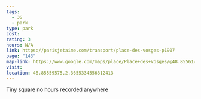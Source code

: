 ```yaml
---
tags:
  - 3S
  - park
type: park
cost: 
rating: 3
hours: N/A
link: https://parisjetaime.com/transport/place-des-vosges-p1907
page: "143"
map-link: https://www.google.com/maps/place/Place+des+Vosges/@48.8556149,2.3629517,17z/data=!3m1!4b1!4m6!3m5!1s0x47e671ffe088e851:0x64d877a597074ca8!8m2!3d48.8556114!4d2.3655266!16zL20vMDFxcDcw?entry=ttu
visit: 
location: 48.85559575,2.3655334556312413
---
```

Tiny square no hours recorded anywhere